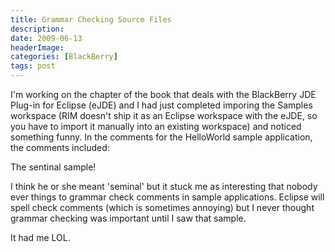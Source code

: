 ```yaml
---
title: Grammar Checking Source Files
description: 
date: 2009-06-13
headerImage: 
categories: [BlackBerry]
tags: post
---
```


I'm working on the chapter of the book that deals with the BlackBerry JDE Plug-in for Eclipse (eJDE) and I had just completed imporing the Samples workspace (RIM doesn't ship it as an Eclipse workspace with the eJDE, so you have to import it manually into an existing workspace) and noticed something funny. In the comments for the HelloWorld sample application, the comments included:

The sentinal sample!

I think he or she meant 'seminal' but it stuck me as interesting that nobody ever things to grammar check comments in sample applications. Eclipse will spell check comments (which is sometimes annoying) but I never thought grammar checking was important until I saw that sample.

It had me LOL.